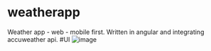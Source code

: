 # weatherapp
Weather app - web - mobile first. Written in angular and integrating accuweather api.
#UI
![image](https://github.com/miguelsquillari/weatherapp/assets/36869522/0e7527b5-223e-4bb1-90b9-f3cd82ee1ff1)
